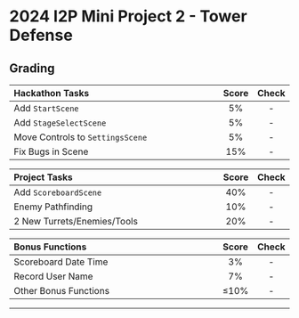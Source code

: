 # 2024 I2P Mini Project 2 - Tower Defense

## Grading

| **Hackathon Tasks**              | **Score** | **Check** |
|:---------------------------------|:---------:|:---------:|
| Add `StartScene`                 |    5%     |     -     |
| Add `StageSelectScene`           |    5%     |     -     |
| Move Controls to `SettingsScene` |    5%     |     -     |
| Fix Bugs in Scene                |    15%    |     -     |

| **Project Tasks**           | **Score** | **Check** |
|:----------------------------|:---------:|:---------:|
| Add `ScoreboardScene`       |    40%    |     -     |
| Enemy Pathfinding           |    10%    |     -     |
| 2 New Turrets/Enemies/Tools |    20%    |     -     |

<!-- Please describe the new turret/enemy/tool you have implemented in the above table. -->

| **Bonus Functions**   | **Score** | **Check** |
|:----------------------|:---------:|:---------:|
| Scoreboard Date Time  |    3%     |     -     |
| Record User Name      |    7%     |     -     |
| Other Bonus Functions |   ≤10%    |     -     |

<!-- Please describe the bonus optimizations or features you have implemented in the above table. -->

---

<style>
table th{
    width: 100%;
}
</style>
